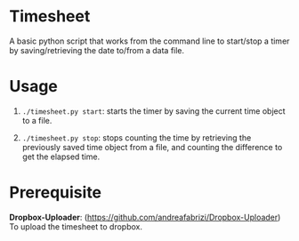 # Timesheet
A basic python script that works from the command line to start/stop a timer by saving/retrieving the date to/from a data file.

# Usage
1. `./timesheet.py start`: starts the timer by saving the current time object to a file.  

2. `./timesheet.py stop`: stops counting the time by retrieving the previously saved time object from a file, and counting the difference to get the elapsed time.

# Prerequisite
**Dropbox-Uploader**: (https://github.com/andreafabrizi/Dropbox-Uploader) To upload the timesheet to dropbox.
